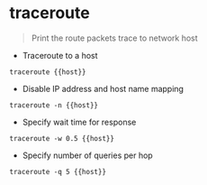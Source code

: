 # traceroute

> Print the route packets trace to network host

- Traceroute to a host

`traceroute {{host}}`

- Disable IP address and host name mapping

`traceroute -n {{host}}`

- Specify wait time for response

`traceroute -w 0.5 {{host}}`

- Specify number of queries per hop

`traceroute -q 5 {{host}}`
